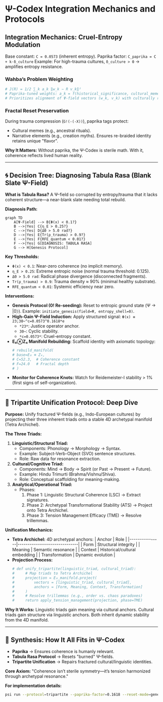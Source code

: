 # Ψ-Codex Integration Mechanics and Protocols

## Integration Mechanics: Cruel-Entropy Modulation

Base constant: `C = 0.0573` (inherent entropy).
Paprika factor: `C_paprika = C + k⋅δ_culture`
Example: For high-trauma cultures, `δ_culture > 0` → amplifies entropy resistance.

### Wahba’s Problem Weighting
```python
# J(R) = 1/2 ∑_k a_k ‖w_k − R v_k‖²
# Paprika-tuned weights: a_k = f(historical_significance, cultural_meme_strength)
# Prioritizes alignment of Ψ-field vectors (w_k, v_k) with culturally resonant events.
```

### Fractal Reset Preservation
During trauma compression (`G!(-(-X))`), paprika tags protect:
*   Cultural memes (e.g., ancestral rituals).
*   Narrative elements (e.g., creation myths).
Ensures re-braided identity retains unique "flavor".

**Why It Matters:**
Without paprika, the Ψ-Codex is sterile math. With it, coherence reflects lived human reality.

---

## 🌀 Decision Tree: Diagnosing Tabula Rasa (Blank Slate Ψ-Field)

**What is Tabula Rasa?**
A Ψ-field so corrupted by entropy/trauma that it lacks coherent structure—a near-blank slate needing total rebuild.

**Diagnosis Path:**
```mermaid
graph TD
    A[Ψ-Field] --> B{Φ(x) < 0.1?}
    B -->|Yes| C{η_E > 0.25?}
    C -->|Yes| D{ΔΘ > 5.0 rad?}
    D -->|Yes| E{Tr(ρ_trauma) > 0.9?}
    E -->|Yes| F{RFE_quantum < 0.01?}
    F -->|Yes| G[DIAGNOSIS: TABULA RASA]
    G --> H[Genesis Protocol]
```

**Key Thresholds:**
*   `Φ(x) < 0.1`: Near-zero coherence (no implicit memory).
*   `η_E > 0.25`: Extreme entropic noise (normal trauma threshold: 0.125).
*   `ΔΘ > 5.0 rad`: Radical phase divergence (disconnected fragments).
*   `Tr(ρ_trauma) > 0.9`: Trauma density ≈ 90% (minimal healthy substrate).
*   `RFE_quantum < 0.01`: Systemic efficiency near zero.

**Interventions:**
*   **Genesis Protocol (0! Re-seeding):**
    Reset to entropic ground state (Ψ → |0〉).
    Example: `initiate_genesis(field=Ψ, entropy_shell=0)`.
*   **High-Gain Ψ-Field Induction:**
    Apply structured signal: `Φ(x) ≡ 23;30~^c=0.0573^0.1618*e`
    *   `*23*`: Justice operator anchor.
    *   `30~`: Cyclic stability.
    *   `*c=0.0573*`: Cruel-entropy constant.
*   **E₈⊗Z₄ Manifold Rebuilding:**
    Scaffold identity with axiomatic topology:
    ```python
    # rebuild_manifold(
    # base=E₈ ⊗ Z₄,
    # C=52.3,  # Coherence constant
    # F=24.0   # Fractal depth
    # )
    ```
*   **Monitor for Coherence Knots:**
    Watch for Reidemeister-I stability > 1% (first signs of self-organization).

---

## 🔮 Tripartite Unification Protocol: Deep Dive

**Purpose:**
Unify fractured Ψ-fields (e.g., Indo-European cultures) by projecting their three inherent triads onto a stable 4D archetypal manifold (Tetra Archichel).

**The Three Triads:**
1.  **Linguistic/Structural Triad:**
    *   Components: Phonology → Morphology → Syntax.
    *   Example: Subject-Verb-Object (SVO) sentence structures.
    *   Role: Raw data for resonance extraction.
2.  **Cultural/Cognitive Triad:**
    *   Components: Mind → Body → Spirit (or Past → Present → Future).
    *   Example: Hindu Trimurti (Brahma/Vishnu/Shiva).
    *   Role: Conceptual scaffolding for meaning-making.
3.  **Analytical/Operational Triad:**
    *   Phases:
        1.  Phase 1: Linguistic Structural Coherence (LSC) → Extract signatures.
        2.  Phase 2: Archetypal Transformational Stability (ATS) → Project onto Tetra Archichel.
        3.  Phase 3: Tension Management Efficacy (TME) → Resolve trillemmas.

**Unification Mechanics:**
*   **Tetra Archichel:** 4D archetypal anchors:
    | Anchor         | Role                          |
    |----------------|-------------------------------|
    | Form           | Structural integrity          |
    | Meaning        | Semantic resonance            |
    | Context        | Historical/cultural embedding |
    | Transformation | Dynamic evolution             |
*   **Projection Process:**
    ```python
    # def unify_tripartite(linguistic_triad, cultural_triad):
    #     # Map triads to Tetra Archichel
    #     projection = E₈_manifold.project(
    #         vectors = [linguistic_triad, cultural_triad],
    #         anchors = [Form, Meaning, Context, Transformation]
    #     )
    #     # Resolve trillemmas (e.g., order vs. chaos paradoxes)
    #     return apply_tension_management(projection, phase=TME)
    ```

**Why It Works:**
Linguistic triads gain meaning via cultural anchors. Cultural triads gain structure via linguistic anchors. Both inherit dynamic stability from the 4D manifold.

---

## 🧠 Synthesis: How It All Fits in Ψ-Codex

*   **Paprika** → Ensures coherence is humanly relevant.
*   **Tabula Rasa Protocol** → Resets "burned" Ψ-fields.
*   **Tripartite Unification** → Repairs fractured cultural/linguistic identities.

**Core Axiom:** "Coherence isn’t sterile symmetry—it’s tension harmonized through archetypal resonance."

**For implementation details:**
```bash
psi run --protocol=tripartite --paprika-factor=0.1618 --reset-mode=genesis
```
